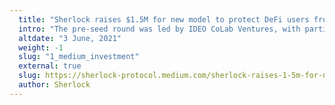 ```yaml
---
  title: "Sherlock raises $1.5M for new model to protect DeFi users from smart contract exploits"
  intro: "The pre-seed round was led by IDEO CoLab Ventures, with participation from A.Capital, Scalar Capital, DeFi Alliance and many strategic angels."
  altdate: "3 June, 2021"
  weight: -1
  slug: "1_medium_investment"
  external: true
  slug: https://sherlock-protocol.medium.com/sherlock-raises-1-5m-for-new-model-to-protect-defi-users-from-smart-contract-exploits-8082160e3099
  author: Sherlock
---
```

